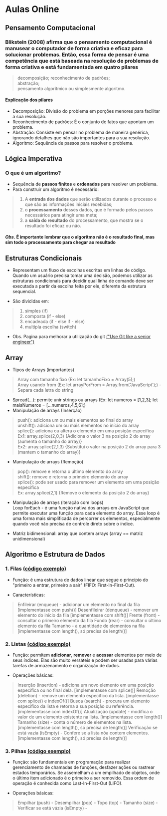 # Aulas Online

## Pensamento Computacional

### Blikstein (2008) afirma que o pensamento computacional é manusear o computador de forma criativa e eficaz para solucionar problemas.  Então, essa forma de pensar é uma competência que está baseada na resolução de problemas de forma criativa e está fundamentada em quatro pilares  

>decomposição;
>reconhecimento de padrões;  
>abstração;  
>pensamento algorítmico ou simplesmente algoritmo.  

#### **Explicação dos pilares**

* Decomposição:  Divisão do problema em porções menores para facilitar a sua resolução.
* Reconhecimento de padrões: É o conjunto de fatos que apontam um problema.
* Abstração: Consiste em pensar no problema de maneira genérica, ignorando detalhes que não são importantes para a sua resolução.
* Algoritmo: Sequência de passos para resolver o problema.

## Lógica Imperativa

### O que é um algoritmo?

* Sequência de **passos finitos** e **ordenados** para resolver um problema.
* Para construir um algoritmo é necessário:

> 1. A **entrada dos dados** que serão utilizados durante o processo e que são as informações iniciais recebidas;
> 2. o **processamento** desses dados, que é formado pelos passos necessários para atingir uma meta;
> 3. a **saída do resultado** do processamento, que mostra se o resultado foi eficaz ou não.

#### *Obs.* É importante lembrar que o algoritmo não é o resultado final, mas sim todo o processamento para chegar ao resultado

## Estruturas Condicionais

* Representam um fluxo de escolhas escritas em linhas de código.
Quando um usuário precisa tomar uma decisão, podemos utilizar as estruturas condicionais para decidir qual linha de comando deve ser executada a partir da escolha feita por ele, diferente da estrutura sequencial.

* São divididas em:

> 1. simples (if)
> 2. composta (if - else)
> 3. encadeada (if - else if - else)
> 4. multipla escolha (switch)

* Obs. Pagina para melhorar a utilização do git [("Use Git like a senior engineer")](https://levelup.gitconnected.com/use-git-like-a-senior-engineer-ef6d741c898e)

## Array

* Tipos de Arrays (importantes)

> Array com tamanho fixo (Ex: let tamanhoFixo = Array(5);)  
> Array usando from (Ex: let arrayPorFrom = Array.from('JavaScript');) - Separa cada letra do string  

* Spread(...): permite unir strings ou arrays (Ex: let numeros = [1,2,3];  let maisNumeros = [...numeros,4,5,6];)
* Manipulação de arrays (Inserção)

> push(): adiciona um ou mais elementos ao final do array  
> unshift(): adiciona um ou mais elementos no início do array  
> splice(): adiciona ou altera o elemento em uma posição especifica  
> Ex1: array.splice(2,0,3) {Adiciona o valor 3 na posição 2 do array (aumenta o tamanho do array)}  
> Ex2: array.splice(2,1,3) {Substitui o valor na posição 2 do array para 3 (mantem o tamanho do array)}

* Manipulação de arrays (Remoção)

> pop(): remove e retorna o último elemento do array  
> shift(): remove e retorna o primeiro elemento do array  
> splice(): pode ser usado para remover um elemento em uma posição especifica  
> Ex: array.splice(2,1) {Remove o elemento da posição 2 do array}

* Manipulação de arrays (iteração com loops)  
Loop forEach - é uma função nativa dos arrays em JavaScript que permite executar uma função para cada elemento do array. Esse loop é uma forma mais simplificada de percorrer os elementos, especialmente quando você não precisa de controle direto sobre o índice.

* Matriz bidimensional: array que contem arrays (array == matriz unidimensional)

## Algoritmo e Estrutura de Dados

### 1. Filas [(código exemplo)](https://github.com/GabPSant/Softex/tree/main/codigos-testes/javascript/estruturas_de_dados/fila.js)

* Função: é uma estrutura de dados linear que segue o princípio do "primeiro a entrar, primeiro a sair" (FIFO: First-In-First-Out).

* Características:

> Enfileirar (enqueue) - adicionar um elemento no final da fila [implementasse com push()]
> Desenfileirar (denqueue) - remover um elemento do início da fila [implementasse com shift()]
> Frente (front) - consultar o primeiro elemento da fila
> Fundo (rear) - consultar o último elemento da fila
> Tamanho - a quantidade de elementos na fila [implementasse com length(), só precisa de length()]

### 2. Listas [(código exemplo)](https://github.com/GabPSant/Softex/tree/main/codigos-testes/javascript/estruturas_de_dados/lista.js)

* Função: permitem **adicionar**, **remover** e **acessar** elementos por meio de seus índices. Elas são muito versáteis e podem ser usadas para várias tarefas de armazenamento e organização de dados.

* Operações básicas:

> Inserção (insertion) - adiciona um novo elemento em uma posição específica ou no final dela. [implementasse com splice()]
> Remoção (deletion) - remove um elemento específico da lista. [implementasse com splice() e indexOf()]
> Busca (search) - procura um elemento específico da lista e retorna a sua posição ou referência. [implementasse com indexOf()]
> Atualização (update) - modifica o valor de um elemento existente na lista. [implementasse com length()]
> Tamanho (size) - conta o número de elementos na lista. [implementasse com length(), só precisa de length()]
> Verificação se está vazia (isEmpty) - Confere se a lista nõa contem elementos. [implementasse com length(), só precisa de length()]

### 3. Pilhas [(código exemplo)](https://github.com/GabPSant/Softex/tree/main/codigos-testes/javascript/estruturas_de_dados/pilha.js)

- Função: são fundamentais em programação para realizar gerenciamento de chamadas de funções, desfazer ações ou rastrear estados temporários. Se assemelham a um empilhado de objetos, onde o último item adicionado é o primeiro a ser removido. Essa ordem de operação é conhecida como Last-In-First-Out (LIFO).

- Operações básicas:

> Empilhar (push) -
> Desempilhar (pop) - 
> Topo (top) - 
> Tamanho (size) -
> Verificar se está vázia (isEmpty) - 